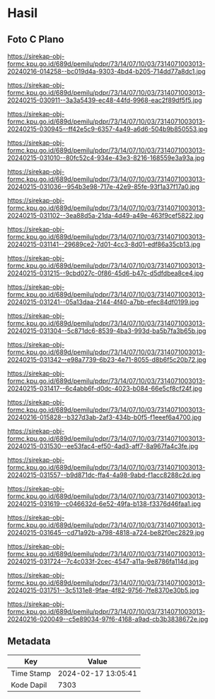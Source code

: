 # Hasil

## Foto C Plano

https://sirekap-obj-formc.kpu.go.id/689d/pemilu/pdpr/73/14/07/10/03/7314071003013-20240216-014258--bc019d4a-9303-4bd4-b205-714dd77a8dc1.jpg

https://sirekap-obj-formc.kpu.go.id/689d/pemilu/pdpr/73/14/07/10/03/7314071003013-20240215-030911--3a3a5439-ec48-44fd-9968-eac2f89df5f5.jpg

https://sirekap-obj-formc.kpu.go.id/689d/pemilu/pdpr/73/14/07/10/03/7314071003013-20240215-030945--ff42e5c9-6357-4a49-a6d6-504b9b850553.jpg

https://sirekap-obj-formc.kpu.go.id/689d/pemilu/pdpr/73/14/07/10/03/7314071003013-20240215-031010--80fc52c4-934e-43e3-8216-168559e3a93a.jpg

https://sirekap-obj-formc.kpu.go.id/689d/pemilu/pdpr/73/14/07/10/03/7314071003013-20240215-031036--954b3e98-717e-42e9-85fe-93f1a37f17a0.jpg

https://sirekap-obj-formc.kpu.go.id/689d/pemilu/pdpr/73/14/07/10/03/7314071003013-20240215-031102--3ea88d5a-21da-4d49-a49e-463f9cef5822.jpg

https://sirekap-obj-formc.kpu.go.id/689d/pemilu/pdpr/73/14/07/10/03/7314071003013-20240215-031141--29689ce2-7d01-4cc3-8d01-edf86a35cb13.jpg

https://sirekap-obj-formc.kpu.go.id/689d/pemilu/pdpr/73/14/07/10/03/7314071003013-20240215-031215--9cbd027c-0f86-45d6-b47c-d5dfdbea8ce4.jpg

https://sirekap-obj-formc.kpu.go.id/689d/pemilu/pdpr/73/14/07/10/03/7314071003013-20240215-031241--05a13daa-2144-4f40-a7bb-efec84df0199.jpg

https://sirekap-obj-formc.kpu.go.id/689d/pemilu/pdpr/73/14/07/10/03/7314071003013-20240215-031304--5c871dc6-8539-4ba3-993d-ba5b7fa3b65b.jpg

https://sirekap-obj-formc.kpu.go.id/689d/pemilu/pdpr/73/14/07/10/03/7314071003013-20240215-031342--e98a7739-6b23-4e71-8055-d8b6f5c20b72.jpg

https://sirekap-obj-formc.kpu.go.id/689d/pemilu/pdpr/73/14/07/10/03/7314071003013-20240215-031417--6c4abb6f-d0dc-4023-b084-66e5cf8cf24f.jpg

https://sirekap-obj-formc.kpu.go.id/689d/pemilu/pdpr/73/14/07/10/03/7314071003013-20240216-015828--b327d3ab-2af3-434b-b0f5-f1eeef6a4700.jpg

https://sirekap-obj-formc.kpu.go.id/689d/pemilu/pdpr/73/14/07/10/03/7314071003013-20240215-031530--ee53fac4-ef50-4ad3-aff7-8a967fa4c3fe.jpg

https://sirekap-obj-formc.kpu.go.id/689d/pemilu/pdpr/73/14/07/10/03/7314071003013-20240215-031557--b9d871dc-ffa4-4a98-9abd-f1acc8288c2d.jpg

https://sirekap-obj-formc.kpu.go.id/689d/pemilu/pdpr/73/14/07/10/03/7314071003013-20240215-031619--c046632d-6e52-49fa-b138-f3376d46faa1.jpg

https://sirekap-obj-formc.kpu.go.id/689d/pemilu/pdpr/73/14/07/10/03/7314071003013-20240215-031645--cd71a92b-a798-4818-a724-be82f0ec2829.jpg

https://sirekap-obj-formc.kpu.go.id/689d/pemilu/pdpr/73/14/07/10/03/7314071003013-20240215-031724--7c4c033f-2cec-4547-a11a-9e8786fa114d.jpg

https://sirekap-obj-formc.kpu.go.id/689d/pemilu/pdpr/73/14/07/10/03/7314071003013-20240215-031751--3c5131e8-9fae-4f82-9756-7fe8370e30b5.jpg

https://sirekap-obj-formc.kpu.go.id/689d/pemilu/pdpr/73/14/07/10/03/7314071003013-20240216-020049--c5e89034-97f6-4168-a9ad-cb3b3838672e.jpg


## Metadata

| Key        | Value               |
| ---------- | ------------------- |
| Time Stamp | 2024-02-17 13:05:41 |
| Kode Dapil | 7303                |




